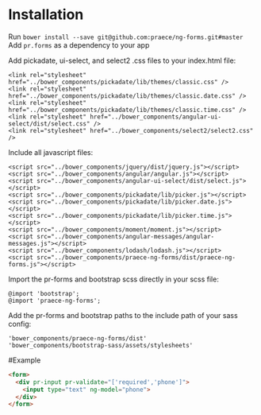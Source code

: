 # Installation
Run `bower install --save git@github.com:praece/ng-forms.git#master`<br>
Add `pr.forms` as a dependency to your app

Add pickadate, ui-select, and select2 .css files to your index.html file:
```
<link rel="stylesheet" href="../bower_components/pickadate/lib/themes/classic.css" />
<link rel="stylesheet" href="../bower_components/pickadate/lib/themes/classic.date.css" />
<link rel="stylesheet" href="../bower_components/pickadate/lib/themes/classic.time.css" />
<link rel="stylesheet" href="../bower_components/angular-ui-select/dist/select.css" />
<link rel="stylesheet" href="../bower_components/select2/select2.css" />
```

Include all javascript files:
```
<script src="../bower_components/jquery/dist/jquery.js"></script>
<script src="../bower_components/angular/angular.js"></script>
<script src="../bower_components/angular-ui-select/dist/select.js"></script>
<script src="../bower_components/pickadate/lib/picker.js"></script>
<script src="../bower_components/pickadate/lib/picker.date.js"></script>
<script src="../bower_components/pickadate/lib/picker.time.js"></script>
<script src="../bower_components/moment/moment.js"></script>
<script src="../bower_components/angular-messages/angular-messages.js"></script>
<script src="../bower_components/lodash/lodash.js"></script>
<script src="../bower_components/praece-ng-forms/dist/praece-ng-forms.js"></script>
```

Import the pr-forms and bootstrap scss directly in your scss file:
```
@import 'bootstrap';
@import 'praece-ng-forms';
```

Add the pr-forms and bootstrap paths to the include path of your sass config:
```
'bower_components/praece-ng-forms/dist'
'bower_components/bootstrap-sass/assets/stylesheets'
```

#Example
```html
<form>
  <div pr-input pr-validate="['required','phone']">
    <input type="text" ng-model="phone">
  </div>
</form>
```
